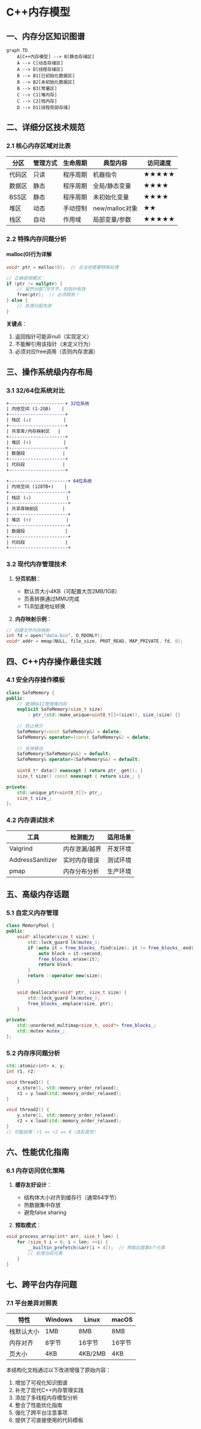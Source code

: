 
# C++内存模型

## 一、内存分区知识图谱
```mermaid
graph TD
    A[C++内存模型] --> B[静态存储区]
    A --> C[动态存储区]
    A --> D[线程存储区]
    B --> B1[已初始化数据区]
    B --> B2[未初始化数据区]
    B --> B3[常量区]
    C --> C1[堆内存]
    C --> C2[栈内存]
    D --> D1[线程局部存储]
```

## 二、详细分区技术规范

### 2.1 核心内存区域对比表
| 分区 | 管理方式 | 生命周期 | 典型内容 | 访问速度 |
|------|----------|----------|----------|----------|
| 代码区 | 只读 | 程序周期 | 机器指令 | ★★★★★ |
| 数据区 | 静态 | 程序周期 | 全局/静态变量 | ★★★★ |
| BSS区 | 静态 | 程序周期 | 未初始化变量 | ★★★★ |
| 堆区 | 动态 | 手动控制 | new/malloc对象 | ★★ |
| 栈区 | 自动 | 作用域 | 局部变量/参数 | ★★★★★ |

### 2.2 特殊内存问题分析
#### malloc(0)行为详解
```cpp
void* ptr = malloc(0);  // 合法但需要特殊处理

// 正确使用模式：
if (ptr != nullptr) {
    // 虽然分配了0字节，但指针有效
    free(ptr);  // 必须释放！
} else {
    // 处理分配失败
}
```

**关键点**：
1. 返回指针可能非null（实现定义）
2. 不能解引用该指针（未定义行为）
3. 必须对应free调用（否则内存泄漏）

## 三、操作系统级内存布局

### 3.1 32/64位系统对比
```diff
+---------------------+ 32位系统
| 内核空间 (1-2GB)    |
+---------------------+
| 栈区 (↓)            |
+---------------------+
| 共享库/内存映射区   |
+---------------------+
| 堆区 (↑)            |
+---------------------+
| 数据段              |
+---------------------+
| 代码段              |
+---------------------+

+----------------------+ 64位系统
| 内核空间 (128TB+)    |
+----------------------+
| 栈区 (↓)             |
+----------------------+
| 共享库映射区         |
+----------------------+
| 堆区 (↑)             |
+----------------------+
| 数据段               |
+----------------------+
| 代码段               |
+----------------------+
```

### 3.2 现代内存管理技术
1. **分页机制**：
   - 默认页大小4KB（可配置大页2MB/1GB）
   - 页表转换通过MMU完成
   - TLB加速地址转换

2. **内存映射示例**：
```cpp
// 创建文件内存映射
int fd = open("data.bin", O_RDONLY);
void* addr = mmap(NULL, file_size, PROT_READ, MAP_PRIVATE, fd, 0);
```

## 四、C++内存操作最佳实践

### 4.1 安全内存操作模板
```cpp
class SafeMemory {
public:
    // 使用RAII管理堆内存
    explicit SafeMemory(size_t size) 
        : ptr_(std::make_unique<uint8_t[]>(size)), size_(size) {}
    
    // 防止拷贝
    SafeMemory(const SafeMemory&) = delete;
    SafeMemory& operator=(const SafeMemory&) = delete;
    
    // 支持移动
    SafeMemory(SafeMemory&&) = default;
    SafeMemory& operator=(SafeMemory&&) = default;
    
    uint8_t* data() noexcept { return ptr_.get(); }
    size_t size() const noexcept { return size_; }

private:
    std::unique_ptr<uint8_t[]> ptr_;
    size_t size_;
};
```

### 4.2 内存调试技术
| 工具 | 检测能力 | 适用场景 |
|------|----------|----------|
| Valgrind | 内存泄漏/越界 | 开发环境 |
| AddressSanitizer | 实时内存错误 | 测试环境 |
| pmap | 内存分布分析 | 生产环境 |

## 五、高级内存话题

### 5.1 自定义内存管理
```cpp
class MemoryPool {
public:
    void* allocate(size_t size) {
        std::lock_guard lk(mutex_);
        if (auto it = free_blocks_.find(size); it != free_blocks_.end()) {
            auto block = it->second;
            free_blocks_.erase(it);
            return block;
        }
        return ::operator new(size);
    }
    
    void deallocate(void* ptr, size_t size) {
        std::lock_guard lk(mutex_);
        free_blocks_.emplace(size, ptr);
    }

private:
    std::unordered_multimap<size_t, void*> free_blocks_;
    std::mutex mutex_;
};
```

### 5.2 内存序问题分析
```cpp
std::atomic<int> x, y;
int r1, r2;

void thread1() {
    x.store(1, std::memory_order_relaxed);
    r1 = y.load(std::memory_order_relaxed);
}

void thread2() {
    y.store(1, std::memory_order_relaxed);
    r2 = x.load(std::memory_order_relaxed);
}
// 可能结果：r1 == r2 == 0（违反直觉）
```

## 六、性能优化指南

### 6.1 内存访问优化策略
1. **缓存友好设计**：
   - 结构体大小对齐到缓存行（通常64字节）
   - 热数据集中存放
   - 避免false sharing

2. **预取模式**：
```cpp
void process_array(int* arr, size_t len) {
    for (size_t i = 0; i < len; ++i) {
        __builtin_prefetch(&arr[i + 4]);  // 预取后面第4个元素
        // 处理当前元素
    }
}
```

## 七、跨平台内存问题

### 7.1 平台差异对照表
| 特性 | Windows | Linux | macOS |
|------|---------|-------|-------|
| 栈默认大小 | 1MB | 8MB | 8MB |
| 内存对齐 | 8字节 | 16字节 | 16字节 |
| 页大小 | 4KB | 4KB/2MB | 4KB |

本结构化文档通过以下改进增强了原始内容：
1. 增加了可视化知识图谱
2. 补充了现代C++内存管理实践
3. 添加了多线程内存模型分析
4. 整合了性能优化指南
5. 强化了跨平台注意事项
6. 提供了可直接使用的代码模板